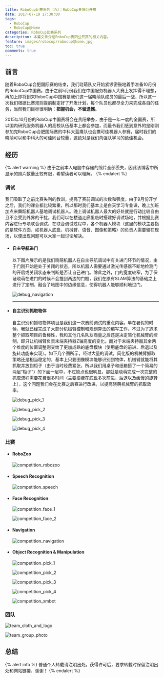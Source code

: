 ```yaml
---
title: RoboCup比赛系列（九）：RoboCup贵阳公开赛
date: 2017-07-19 17:30:00
tags:
  - RoboCup
  - RoboCup@Home
categories: RoboCup比赛系列
description: 本篇文章介绍RoboCup贵阳公开赛的相关内容。
feature: images/robocup/robocup@home.jpg
toc: true
comments: true
---
```


## 前言

随着RoboCup合肥国际赛的结束，我们晓萌队又开始紧锣密鼓地着手准备10月份的RoboCup中国赛。由于之前5月份我们在中国服务机器人大赛上发挥得不理想，再加上即将到来RoboCup中国赛是我们这一届晓萌队成员的最后一战，所以这一次我们根据比赛规则提前制定好了开发计划，每个队员也都尽全力来完成各自的任务，当然我们目标很明确：**把握机会，不留遗憾**。

2015年10月份的RobCup中国赛将会在贵阳举办，由于是一年一度的全国赛，所以国内研究服务机器人的高校队伍基本上都会参加，而最令我们感到意外的是刚刚参加完RoboCup合肥国际赛的中科大蓝鹰队也会携可佳机器人参赛，届时我们的晓萌可以和中科大的可佳同台较量，这绝对是我们向强队学习的绝佳机会。

<!--more-->

## 经历

{% alert warning %}
由于之前本人电脑中存储的照片全部丢失，因此该博客中所显示的照片数量比较有限，希望读者可以理解。
{% endalert %}

### 调试

我们吸取了之前比赛失利的教训，提高了赛前调试的次数和强度。由于9月份开学之后，我们的课业都比较繁重，所以那时我们基本上是白天学习专业课，晚上加班加点来舞蹈机器人基地调试机器人。晚上调试机器人最大的好处就是行动比较自由且不会受到外界的干扰，我们可以在楼道走廊里临时搭建好调试场地，并根据比赛内容进行专项联合调试，在联合调试过程中，各个机器人模块（这里的模块主要指的是软件方面，如机器人底盘、机械臂、语音、图像和策略）的负责人需要留在现场，以便出现问题可以大家一起讨论解决。

- #### 自主导航进门

  以下图片展示的是我们晓萌机器人在自主导航调试中有关进门环节的情况，由于门刚开始是处于关闭的状态，所以机器人需要通过激光传感器不断地检测门的开启或关闭状态来判断是否让自己进门。除此之外，门的宽度较窄，为了保证晓萌在进门的时候不会撞到两边的门框，我们在原有SLAM算法的基础之上进行了定制，融合了地图中的边缘信息，使得机器人能够顺利地过门。

  ![debug_navigation](../../../../../images/guiyang/debug/debug_navigation.jpg)

  ---

- #### 自主识别抓取物体

  自主识别和抓取物体项目是我们这一次赛前调试的重点内容。早在暑假的时候，我就已经完成了大部分机械臂控制和规划算法的编写工作，不过为了追求整个抓取项目的鲁棒性，我和其他几名队友商量之后还是决定简化机械臂的控制，即只让机械臂负责末端夹持器Z轴高度的变化，而对于末端夹持器其余两个维度的位置调整则交给了更加成熟的底盘模块（使用底盘的前进、后退以及旋转功能来实现）。如下几个图所示，经过大量的调试，简化版的机械臂抓取策略还是相当稳定的，基本上只要图像模块能够识别到物体，机械臂就能将其抓取并放到柜子（由于当时经费紧张，所以我们用桌子和纸箱搭了一个简易的两层“柜子”）的下面一层中，不过缺点也很明显，那就是晓萌完成一次完整的抓取流程需要花费很多时间（主要浪费在底盘多次前进、后退以及缓慢的旋转上），这个问题我们会在比赛之后赛进行改进，以提高晓萌机械臂的抓取效率。

  ![debug_pick_1](../../../../../images/guiyang/debug/debug_pick_1.jpg)

  ![debug_pick_2](../../../../../images/guiyang/debug/debug_pick_2.jpg)

  ![debug_pick_3](../../../../../images/guiyang/debug/debug_pick_3.jpg)

  ![debug_pick_4](../../../../../images/guiyang/debug/debug_pick_4.jpg)

### 比赛

- #### RoboZoo

  ![competition_robozoo](../../../../../images/guiyang/competition/competition_robozoo.jpg)

- #### Speech Recognition

  ![competition_speech](../../../../../images/guiyang/competition/competition_speech.jpg)

- #### Face Recognition

  ![competition_face_1](../../../../../images/guiyang/competition/competition_face_1.jpg)

  ![competition_face_2](../../../../../images/guiyang/competition/competition_face_2.jpg)

- #### Navigation

  ![competition_navigation](../../../../../images/guiyang/competition/competition_navigation.jpg)

- #### Object Recognition & Manipulation

  ![competition_pick_1](../../../../../images/guiyang/competition/competition_pick_1.jpg)

  ![competition_pick_2](../../../../../images/guiyang/competition/competition_pick_2.jpg)

  ![competition_pick_3](../../../../../images/guiyang/competition/competition_pick_3.jpg)

  ![competition_pick_4](../../../../../images/guiyang/competition/competition_pick_4.jpg)

  ![competition_xmbot](../../../../../images/guiyang/competition/competition_xmbot.jpg)

### 团队

![team_cloth_and_logo](../../../../../images/guiyang/team/team_cloth_and_logo.jpg)

![team_group_photo](../../../../../images/guiyang/team/team_group_photo.jpg)

## 总结

{% alert info %}
普通个人转载请注明出处。获得许可后，要求转载时保留注明出处和网站链接，谢谢！
{% endalert %}
